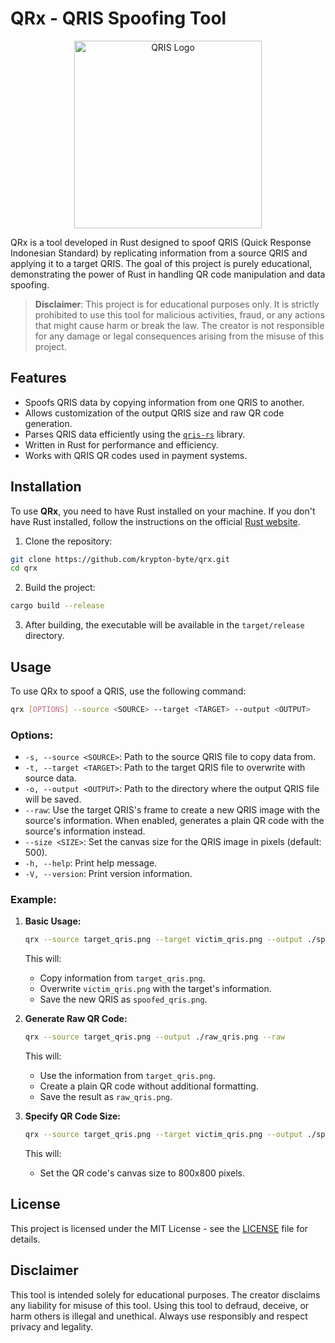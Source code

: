 # QRx - QRIS Spoofing Tool
<p align="center">
  <img src="https://upload.wikimedia.org/wikipedia/commons/e/e1/QRIS_logo.svg" alt="QRIS Logo" width="300">
</p>


QRx is a tool developed in Rust designed to spoof QRIS (Quick Response Indonesian Standard) by replicating information from a source QRIS and applying it to a target QRIS. The goal of this project is purely educational, demonstrating the power of Rust in handling QR code manipulation and data spoofing.

> **Disclaimer**: This project is for educational purposes only. It is strictly prohibited to use this tool for malicious activities, fraud, or any actions that might cause harm or break the law. The creator is not responsible for any damage or legal consequences arising from the misuse of this project.

## Features

- Spoofs QRIS data by copying information from one QRIS to another.
- Allows customization of the output QRIS size and raw QR code generation.
- Parses QRIS data efficiently using the [`qris-rs`](https://github.com/krypton-byte/qris-rs) library.
- Written in Rust for performance and efficiency.
- Works with QRIS QR codes used in payment systems.

## Installation

To use **QRx**, you need to have Rust installed on your machine. If you don't have Rust installed, follow the instructions on the official [Rust website](https://www.rust-lang.org/learn/get-started).

1. Clone the repository:

```bash
git clone https://github.com/krypton-byte/qrx.git
cd qrx
```

2. Build the project:

```bash
cargo build --release
```

3. After building, the executable will be available in the `target/release` directory.

## Usage

To use QRx to spoof a QRIS, use the following command:

```bash
qrx [OPTIONS] --source <SOURCE> --target <TARGET> --output <OUTPUT>
```

### Options:
- `-s, --source <SOURCE>`: Path to the source QRIS file to copy data from.
- `-t, --target <TARGET>`: Path to the target QRIS file to overwrite with source data.
- `-o, --output <OUTPUT>`: Path to the directory where the output QRIS file will be saved.
- `--raw`: Use the target QRIS's frame to create a new QRIS image with the source's information. When enabled, generates a plain QR code with the source's information instead.
- `--size <SIZE>`: Set the canvas size for the QRIS image in pixels (default: 500).
- `-h, --help`: Print help message.
- `-V, --version`: Print version information.

### Example:

1. **Basic Usage:**
   ```bash
   qrx --source target_qris.png --target victim_qris.png --output ./spoofed_qris.png
   ```

   This will:
   - Copy information from `target_qris.png`.
   - Overwrite `victim_qris.png` with the target's information.
   - Save the new QRIS as `spoofed_qris.png`.

2. **Generate Raw QR Code:**
   ```bash
   qrx --source target_qris.png --output ./raw_qris.png --raw
   ```

   This will:
   - Use the information from `target_qris.png`.
   - Create a plain QR code without additional formatting.
   - Save the result as `raw_qris.png`.

3. **Specify QR Code Size:**
   ```bash
   qrx --source target_qris.png --target victim_qris.png --output ./spoofed_qris.png --raw --size 800
   ```

   This will:
   - Set the QR code's canvas size to 800x800 pixels.

## License

This project is licensed under the MIT License - see the [LICENSE](LICENSE) file for details.

## Disclaimer

This tool is intended solely for educational purposes. The creator disclaims any liability for misuse of this tool. Using this tool to defraud, deceive, or harm others is illegal and unethical. Always use responsibly and respect privacy and legality.
